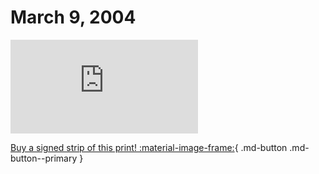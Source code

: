 # March 9, 2004

![](https://www.achewood.com/comic.php?date=03092004)

[Buy a signed strip of this print! :material-image-frame:](https://achewood-holiday-pop-up.myshopify.com/products/strip#03092004){ .md-button .md-button--primary }
